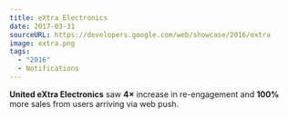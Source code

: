 ```yaml
---
title: eXtra Electronics
date: 2017-03-31
sourceURL: https://developers.google.com/web/showcase/2016/extra
image: extra.png
tags:
  - "2016"
  - Notifications
---
```


**United eXtra Electronics** saw **4×** increase in re-engagement and **100%**
more sales from users arriving via web push.
